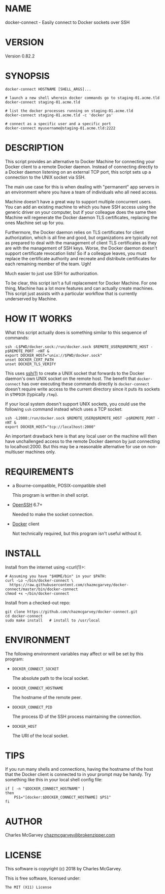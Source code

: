 # NAME

docker-connect - Easily connect to Docker sockets over SSH

# VERSION

Version 0.82.2

# SYNOPSIS

    docker-connect HOSTNAME [SHELL_ARGS]...

    # launch a new shell wherein docker commands go to staging-01.acme.tld
    docker-connect staging-01.acme.tld

    # list the docker processes running on staging-01.acme.tld
    docker-connect staging-01.acme.tld -c 'docker ps'

    # connect as a specific user and a specific port
    docker-connect myusername@staging-01.acme.tld:2222

# DESCRIPTION

This script provides an alternative to Docker Machine for connecting your Docker client to a remote
Docker daemon. Instead of connecting directly to a Docker daemon listening on an external TCP port,
this script sets up a connection to the UNIX socket via SSH.

The main use case for this is when dealing with "permanent" app servers in an environment where you
have a team of individuals who all need access.

Machine doesn't have a great way to support multiple concurrent users. You can add an existing
machine to which you have SSH access using the generic driver on your computer, but if your
colleague does the same then Machine will regenerate the Docker daemon TLS certificates, replacing
the ones Machine set up for you.

Furthermore, the Docker daemon relies on TLS certificates for client authorization, which is all
fine and good, but organizations are typically not as prepared to deal with the management of client
TLS certificates as they are with the management of SSH keys. Worse, the Docker daemon doesn't
support certificate revocation lists! So if a colleague leaves, you must replace the certificate
authority and recreate and distribute certificates for each remaining member of the team. Ugh!

Much easier to just use SSH for authorization.

To be clear, this script isn't a full replacement for Docker Machine. For one thing, Machine has
a lot more features and can actually create machines. This script just assists with a particular
workflow that is currently underserved by Machine.

# HOW IT WORKS

What this script actually does is something similar to this sequence of commands:

    ssh -L$PWD/docker.sock:/run/docker.sock $REMOTE_USER@$REMOTE_HOST -p$REMOTE_PORT -nNT &
    export DOCKER_HOST="unix://$PWD/docker.sock"
    unset DOCKER_CERT_PATH
    unset DOCKER_TLS_VERIFY

This uses [ssh(1)](http://man.he.net/man1/ssh) to create a UNIX socket that forwards to the Docker daemon's own UNIX socket on
the remote host. The benefit that `docker-connect` has over executing these commands directly is
`docker-connect` doesn't require write access to the current directory since it puts its sockets in
`$TMPDIR` (typically `/tmp`).

If your local system doesn't support UNIX sockets, you could use the following `ssh` command
instead which uses a TCP socket:

    ssh -L2000:/run/docker.sock $REMOTE_USER@$REMOTE_HOST -p$REMOTE_PORT -nNT &
    export DOCKER_HOST="tcp://localhost:2000"

An important drawback here is that any local user on the machine will then have unchallenged access
to the remote Docker daemon by just connecting to localhost:2000. But this may be a reasonable
alternative for use on non-multiuser machines only.

# REQUIREMENTS

- a Bourne-compatible, POSIX-compatible shell

    This program is written in shell script.

- [OpenSSH](https://www.openssh.com) 6.7+

    Needed to make the socket connection.

- [Docker](https://www.docker.com) client

    Not technically required, but this program isn't useful without it.

# INSTALL

Install from the internet using &lt;curl(1)>:

    # Assuming you have "$HOME/bin" in your $PATH:
    curl -Lo ~/bin/docker-connect \
      https://raw.githubusercontent.com/chazmcgarvey/docker-connect/master/bin/docker-connect
    chmod +x ~/bin/docker-connect

Install from a checked-out repo:

    git clone https://github.com/chazmcgarvey/docker-connect.git
    cd docker-connect
    sudo make install   # install to /usr/local

# ENVIRONMENT

The following environment variables may affect or will be set by this program:

- `DOCKER_CONNECT_SOCKET`

    The absolute path to the local socket.

- `DOCKER_CONNECT_HOSTNAME`

    The hostname of the remote peer.

- `DOCKER_CONNECT_PID`

    The process ID of the SSH process maintaining the connection.

- `DOCKER_HOST`

    The URI of the local socket.

# TIPS

If you run many shells and connections, having the hostname of the host that the Docker client is
connected to in your prompt may be handy. Try something like this in your local shell config file:

    if [ -n "$DOCKER_CONNECT_HOSTNAME" ]
    then
        PS1="[docker:$DOCKER_CONNECT_HOSTNAME] $PS1"
    fi

# AUTHOR

Charles McGarvey <chazmcgarvey@brokenzipper.com>

# LICENSE

This software is copyright (c) 2018 by Charles McGarvey.

This is free software, licensed under:

    The MIT (X11) License
